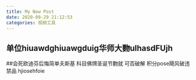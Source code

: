 ```yaml
---
title: My New Post
date: 2020-09-29 21:12:53
categories: 视频工具
---
```


单位hiuawdghiuawgduig华师大覅ulhasdFUjh
------------------------------------------------
##会死欧迪芬后悔简单夫斯基
科目佛牌圣诞节覅就
可否破解
积分pose飓风破违禁品
hjiosehfoie

